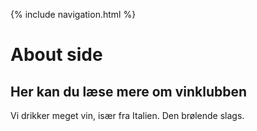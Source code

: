 {% include navigation.html %}
# About side

## Her kan du læse mere om vinklubben 

Vi drikker meget vin, især fra Italien. Den brølende slags. 
